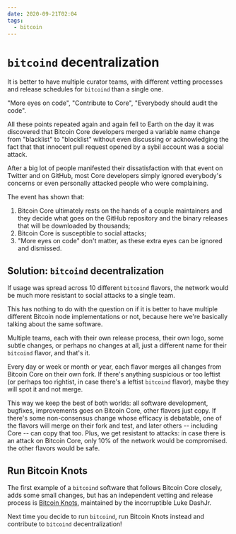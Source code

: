 ```yaml
---
date: 2020-09-21T02:04
tags:
  - bitcoin
---
```


# `bitcoind` decentralization

It is better to have multiple curator teams, with different vetting processes and release schedules for `bitcoind` than a single one.

"More eyes on code", "Contribute to Core", "Everybody should audit the code".

All these points repeated again and again fell to Earth on the day it was discovered that Bitcoin Core developers merged a variable name change from "blacklist" to "blocklist" without even discussing or acknowledging the fact that that innocent pull request opened by a sybil account was a social attack.

After a big lot of people manifested their dissatisfaction with that event on Twitter and on GitHub, most Core developers simply ignored everybody's concerns or even personally attacked people who were complaining.

The event has shown that:

1) Bitcoin Core ultimately rests on the hands of a couple maintainers and they decide what goes on the GitHub repository and the binary releases that will be downloaded by thousands;
2) Bitcoin Core is susceptible to social attacks;
2) "More eyes on code" don't matter, as these extra eyes can be ignored and dismissed.

## Solution: **`bitcoind` decentralization**

If usage was spread across 10 different `bitcoind` flavors, the network would be much more resistant to social attacks to a single team.

This has nothing to do with the question on if it is better to have multiple different Bitcoin node implementations or not, because here we're basically talking about the same software.

Multiple teams, each with their own release process, their own logo, some subtle changes, or perhaps no changes at all, just a different name for their `bitcoind` flavor, and that's it.

Every day or week or month or year, each flavor merges all changes from Bitcoin Core on their own fork. If there's anything suspicious or too leftist (or perhaps too rightist, in case there's a leftist `bitcoind` flavor), maybe they will spot it and not merge.

This way we keep the best of both worlds: all software development, bugfixes, improvements goes on Bitcoin Core, other flavors just copy. If there's some non-consensus change whose efficacy is debatable, one of the flavors will merge on their fork and test, and later others -- including Core -- can copy that too. Plus, we get resistant to attacks: in case there is an attack on Bitcoin Core, only 10% of the network would be compromised. the other flavors would be safe.

## Run Bitcoin Knots

The first example of a `bitcoind` software that follows Bitcoin Core closely, adds some small changes, but has an independent vetting and release process is [Bitcoin Knots][knots], maintained by the incorruptible Luke DashJr.

Next time you decide to run `bitcoind`, run Bitcoin Knots instead and contribute to `bitcoind` decentralization!

[knots]: https://bitcoinknots.org/
